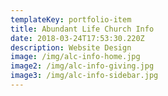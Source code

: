 ```yaml
---
templateKey: portfolio-item
title: Abundant Life Church Info
date: 2018-03-24T17:53:30.220Z
description: Website Design
image: /img/alc-info-home.jpg
image2: /img/alc-info-giving.jpg
image3: /img/alc-info-sidebar.jpg
---
```


